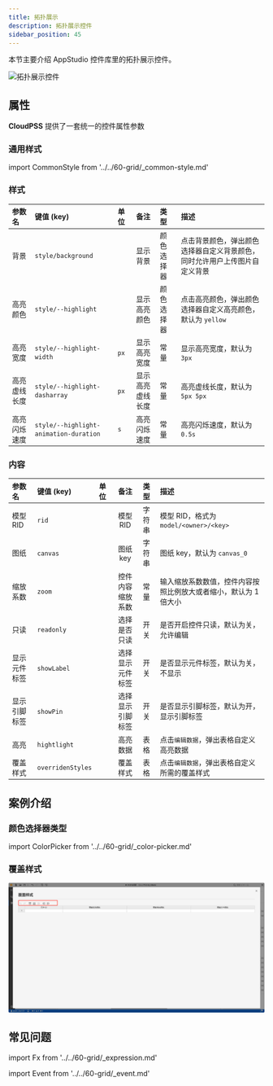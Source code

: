 ```yaml
---
title: 拓扑展示
description: 拓扑展示控件
sidebar_position: 45
---
```


本节主要介绍 AppStudio 控件库里的拓扑展示控件。

![拓扑展示控件](image.png "拓扑展示控件")

## 属性

**CloudPSS** 提供了一套统一的控件属性参数

### 通用样式

import CommonStyle from '../../60-grid/_common-style.md'

<CommonStyle />

### 样式

| 参数名 | 键值 (key) | 单位 | 备注 | 类型 | 描述 |
| :--- | :--- | :--- | :--: | :--- | :--- |
| 背景 | `style/background` |  | 显示背景 | 颜色选择器 | 点击背景颜色，弹出颜色选择器自定义背景颜色，同时允许用户上传图片自定义背景 |
| 高亮颜色 | `style/--highlight` |  | 显示高亮颜色 | 颜色选择器 | 点击高亮颜色，弹出颜色选择器自定义高亮颜色，默认为 `yellow` |
| 高亮宽度 | `style/--highlight-width` | `px` | 显示高亮宽度 | 常量 | 显示高亮宽度，默认为 `3px` |
| 高亮虚线长度 | `style/--highlight-dasharray` | `px` | 显示高亮虚线长度 | 常量 | 高亮虚线长度，默认为 `5px 5px` |
| 高亮闪烁速度 | `style/--highlight-animation-duration` | `s` | 高亮闪烁速度 | 常量 | 高亮闪烁速度，默认为 `0.5s` |


### 内容

| 参数名 | 键值 (key) | 单位 | 备注 | 类型 | 描述 |
| :--- | :--- | :--- | :--: | :--- | :--- |
| 模型 RID | `rid` |   | 模型 RID | 字符串 | 模型 RID，格式为 `model/<owner>/<key>` |
| 图纸 | `canvas` |   | 图纸 key | 字符串 | 图纸 key，默认为 `canvas_0` |
| 缩放系数 | `zoom` |  | 控件内容缩放系数 | 常量 | 输入缩放系数数值，控件内容按照比例放大或者缩小，默认为 1 倍大小 |
| 只读 | `readonly` |  | 选择是否只读 | 开关 | 是否开启控件只读，默认为关，允许编辑 |
| 显示元件标签 | `showLabel` |  | 选择显示元件标签 | 开关 | 是否显示元件标签，默认为关，不显示 |
| 显示引脚标签 | `showPin` |  | 选择显示引脚标签 | 开关 | 是否显示引脚标签，默认为开，显示引脚标签 |
| 高亮 | `hightlight` |  | 高亮数据 | 表格 | 点击`编辑数据`，弹出表格自定义高亮数据 |
| 覆盖样式 | `overridenStyles` |  | 覆盖样式 | 表格 | 点击`编辑数据`，弹出表格自定义所需的覆盖样式 |

## 案例介绍

### 颜色选择器类型

import ColorPicker from '../../60-grid/_color-picker.md'

<ColorPicker />

### 覆盖样式

![覆盖样式](image-1.png "覆盖样式")

## 常见问题



import Fx from '../../60-grid/_expression.md'

<Fx />



import Event from '../../60-grid/_event.md'

<Event />